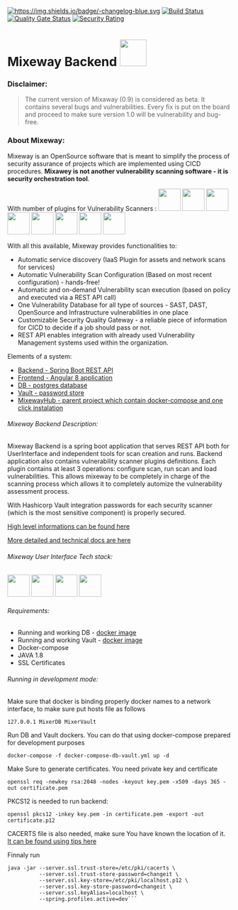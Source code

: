 <a href="/Mixeway/MixewayBackend/blob/master/CHANGELOG.md"><img src="https://camo.githubusercontent.com/452f81a1e660cf8f9a47db9405ce06a0f216221b/68747470733a2f2f696d672e736869656c64732e696f2f62616467652f2d6368616e67656c6f672d626c75652e737667" alt="https://img.shields.io/badge/-changelog-blue.svg" data-canonical-src="https://img.shields.io/badge/-changelog-blue.svg" style="max-width:100%;"></a>
[![Build Status](https://travis-ci.org/Mixeway/MixewayBackend.svg?branch=master)](https://travis-ci.org/Mixeway/MixewayBackend)
[![Quality Gate Status](https://sonarcloud.io/api/project_badges/measure?project=Mixeway_MixewayBackend&metric=alert_status)](https://sonarcloud.io/dashboard?id=Mixeway_MixewayBackend)
[![Security Rating](https://sonarcloud.io/api/project_badges/measure?project=Mixeway_MixewayBackend&metric=security_rating)](https://sonarcloud.io/dashboard?id=Mixeway_MixewayBackend)

# Mixeway Backend <img src="https://mixeway.github.io/img/logo_dashboard.png" height="60px">

### Disclaimer:
> The current version of Mixaway (0.9) is considered as beta. It contains several bugs and vulnerabilities. Every fix
is put on the board and proceed to make sure version 1.0 will be vulnerability and bug-free. 


### About Mixeway:
Mixeway is an OpenSource software that is meant to simplify the process of security assurance of projects which are implemented using CICD procedures. **Mixawey is not another vulnerability scanning
software - it is security orchestration tool**.

With number of plugins for Vulnerability Scanners :
<img src="https://mixeway.github.io/img/nessus.png" height="50px">
<img src="https://mixeway.github.io/img/openvas.jpg" height="50px">
<img src="https://mixeway.github.io/img/acunetix.jpg" height="50px">
<img src="https://mixeway.github.io/img/fortify.jpg" height="50px">
<img src="https://mixeway.github.io/img/depcheck.png" height="50px">
<img src="https://mixeway.github.io/img/cis.png" height="50px">
<img src="https://mixeway.github.io/img/jenkins.jpg" height="50px">
<img src="https://mixeway.github.io/img/jira.jpg" height="50px">

With all this available, Mixeway provides functionalities to:
- Automatic service discovery (IaaS Plugin for assets and network scans for services)
- Automatic Vulnerability Scan Configuration (Based on most recent configuration) - hands-free!
- Automatic and on-demand Vulnerability scan execution (based on policy and executed via a REST API call)
- One Vulnerability Database for all type of sources - SAST, DAST, OpenSource and Infrastructure vulnerabilities in one place
- Customizable Security Quality Gateway - a reliable piece of information for CICD to decide if a job should pass or not.
- REST API enables integration with already used Vulnerability Management systems used within the organization.

Elements of a system:
- <a href="https://github.com/Mixeway/MixewayBackend">Backend - Spring Boot REST API</a>
- <a href="https://github.com/Mixeway/MixewayFrontend">Frontend - Angular 8 application </a>
- <a href="https://hub.docker.com/repository/docker/mixeway/db">DB - postgres database</a>
- <a href="https://hub.docker.com/repository/docker/mixeway/vault">Vault - password store</a>
- <a href="https://github.com/Mixeway/MixewayHub">MixewayHub - parent project which contain docker-compose and one click instalation </a>

###### Mixeway Backend Description:
Mixeway Backend is a spring boot application that serves REST API both for UserInterface and independent tools for scan creation and runs.
Backend application also contains vulnerability scanner plugins definitions. Each plugin contains at least 3 operations: configure scan,
run scan and load vulnerabilities. This allows mixeway to be completely in charge of the scanning process which allows it to completely
automize the vulnerability assessment process.

With Hashicorp Vault integration passwords for each security scanner (which is the most sensitive component) is properly secured.

<a href="https://mixeway.io">High level informations can be found here</a>

<a href="https://mixeway.github.io">More detailed and technical docs are here</a>

###### Mixeway User Interface Tech stack:
<img src="https://mixeway.github.io/img/spring.jpg" height="50px">
<img src="https://mixeway.github.io/img/postgres.jpg" height="50px">
<img src="https://mixeway.github.io/img/vault.jpg" height="50px">
<img src="https://mixeway.github.io/img/docker.png" height="50px">

###### Requirements:
- Running and working DB - <a href="https://hub.docker.com/repository/docker/mixeway/db">docker image</a>
- Running and working Vault - <a href="https://hub.docker.com/repository/docker/mixeway/vault">docker image</a>
- Docker-compose
- JAVA 1.8
- SSL Certificates

###### Running in development mode:
Make sure that docker is binding properly docker names to a network interface, to make sure put hosts file as follows
```$xslt
127.0.0.1 MixerDB MixerVault
```
Run DB and Vault dockers. You can do that using docker-compose prepared for development purposes
```$xslt
docker-compose -f docker-compose-db-vault.yml up -d
```
Make Sure to generate certificates. You need private key and certificate
```$xslt
openssl req -newkey rsa:2048 -nodes -keyout key.pem -x509 -days 365 -out certificate.pem
```
PKCS12 is needed to run backend:
```$xslt
openssl pkcs12 -inkey key.pem -in certificate.pem -export -out certificate.p12
```
CACERTS file is also needed, make sure You have known the location of it. <a href="https://stackoverflow.com/a/11937940/1394504">It can be found using tips here</a> 

Finnaly run
```
java -jar --server.ssl.trust-store=/etc/pki/cacerts \
          --server.ssl.trust-store-password=changeit \
          --server.ssl.key-store=/etc/pki/localhost.p12 \
          --server.ssl.key-store-password=changeit \
          --server.ssl.keyAlias=localhost \
          --spring.profiles.active=dev```
